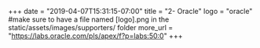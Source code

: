 +++
date = "2019-04-07T15:31:15-07:00"
title = "2- Oracle"
logo = "oracle" #make sure to have a file named [logo].png in the static/assets/images/supporters/ folder
more_url = "https://labs.oracle.com/pls/apex/f?p=labs:50:0"
+++